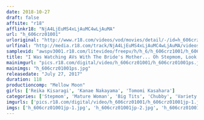 ```yaml
---
date: 2018-10-27
draft: false
affsite: "r18"
afflinkr18: "NjA4LjEuMS4xLjAuMC4wLjAuMA"
url: "h_606crz01001"
urloriginal: "http://www.r18.com/videos/vod/movies/detail/-/id=h_606crz01001"
urlfinal: "http://media.r18.com/track/NjA4LjEuMS4xLjAuMC4wLjAuMA/videos/vod/movies/detail/-/id=h_606crz01001"
samplevid: "awspv3001.r18.com/litevideo/freepv/h/h_6/h_606crz1001/h_606crz1001_dmb_w.mp4"
title: "I Was Watching AVs With The Bride's Mother... Oh Stepmom, Look How Big My Dick Has Gotten"
mainimgurl: "pics.r18.com/digital/video/h_606crz01001/h_606crz01001ps.jpg"
mainimgs: "h_606crz01001ps.jpg"
releasedate: "July 27, 2017"
duration: 118
productioncomp: "Mellow Moon"
girls: ['Reika Kisaragi', 'Kanae Nakayama', 'Tomomi Kasahara']
categories: ['Stepmom', 'Mature Woman', 'Big Tits', 'Chubby', 'Variety', 'Masturbation', 'Hi-Def']
imgurls: ['pics.r18.com/digital/video/h_606crz01001/h_606crz01001jp-1.jpg', 'pics.r18.com/digital/video/h_606crz01001/h_606crz01001jp-2.jpg', 'pics.r18.com/digital/video/h_606crz01001/h_606crz01001jp-3.jpg', 'pics.r18.com/digital/video/h_606crz01001/h_606crz01001jp-4.jpg', 'pics.r18.com/digital/video/h_606crz01001/h_606crz01001jp-5.jpg', 'pics.r18.com/digital/video/h_606crz01001/h_606crz01001jp-6.jpg', 'pics.r18.com/digital/video/h_606crz01001/h_606crz01001jp-7.jpg', 'pics.r18.com/digital/video/h_606crz01001/h_606crz01001jp-8.jpg', 'pics.r18.com/digital/video/h_606crz01001/h_606crz01001jp-9.jpg', 'pics.r18.com/digital/video/h_606crz01001/h_606crz01001jp-10.jpg', 'pics.r18.com/digital/video/h_606crz01001/h_606crz01001jp-11.jpg', 'pics.r18.com/digital/video/h_606crz01001/h_606crz01001jp-12.jpg', 'pics.r18.com/digital/video/h_606crz01001/h_606crz01001jp-13.jpg', 'pics.r18.com/digital/video/h_606crz01001/h_606crz01001jp-14.jpg', 'pics.r18.com/digital/video/h_606crz01001/h_606crz01001jp-15.jpg', 'pics.r18.com/digital/video/h_606crz01001/h_606crz01001jp-16.jpg', 'pics.r18.com/digital/video/h_606crz01001/h_606crz01001jp-17.jpg', 'pics.r18.com/digital/video/h_606crz01001/h_606crz01001jp-18.jpg', 'pics.r18.com/digital/video/h_606crz01001/h_606crz01001jp-19.jpg', 'pics.r18.com/digital/video/h_606crz01001/h_606crz01001jp-20.jpg']
imgs: ['h_606crz01001jp-1.jpg', 'h_606crz01001jp-2.jpg', 'h_606crz01001jp-3.jpg', 'h_606crz01001jp-4.jpg', 'h_606crz01001jp-5.jpg', 'h_606crz01001jp-6.jpg', 'h_606crz01001jp-7.jpg', 'h_606crz01001jp-8.jpg', 'h_606crz01001jp-9.jpg', 'h_606crz01001jp-10.jpg', 'h_606crz01001jp-11.jpg', 'h_606crz01001jp-12.jpg', 'h_606crz01001jp-13.jpg', 'h_606crz01001jp-14.jpg', 'h_606crz01001jp-15.jpg', 'h_606crz01001jp-16.jpg', 'h_606crz01001jp-17.jpg', 'h_606crz01001jp-18.jpg', 'h_606crz01001jp-19.jpg', 'h_606crz01001jp-20.jpg']
---
```

